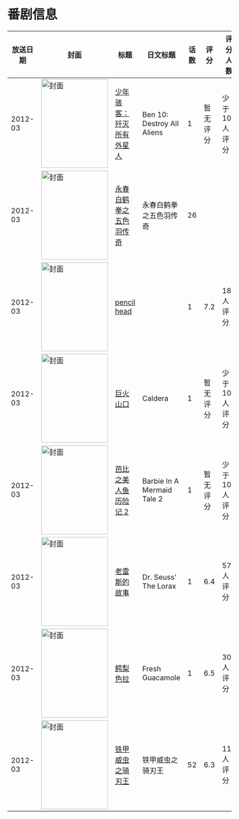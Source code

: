 # 番剧信息

|放送日期|封面|标题|日文标题|话数|评分|评分人数|
|---|---|---|---|---|---|---|
|2012-03|<img src="//lain.bgm.tv/pic/cover/c/7b/9e/277189_ozH2a.jpg" alt="封面" style="width:150px;height:200px;object-fit:cover;">|[少年骇客：歼灭所有外星人](https://bangumi.tv/subject/277189)|Ben 10: Destroy All Aliens|1|暂无评分|少于10人评分|
|2012-03|<img src="//lain.bgm.tv/pic/cover/c/c9/69/537666_JQ7jO.jpg" alt="封面" style="width:150px;height:200px;object-fit:cover;">|[永春白鹤拳之五色羽传奇](https://bangumi.tv/subject/537666)|永春白鹤拳之五色羽传奇|26|||
|2012-03|<img src="//lain.bgm.tv/pic/cover/c/6a/9d/41149_vyp9e.jpg" alt="封面" style="width:150px;height:200px;object-fit:cover;">|[pencil head](https://bangumi.tv/subject/41149)||1|7.2|18人评分|
|2012-03|<img src="//lain.bgm.tv/pic/cover/c/39/5f/157974_GbLgo.jpg" alt="封面" style="width:150px;height:200px;object-fit:cover;">|[巨火山口](https://bangumi.tv/subject/157974)|Caldera|1|暂无评分|少于10人评分|
|2012-03|<img src="//lain.bgm.tv/pic/cover/c/99/b4/116163_MzAmQ.jpg" alt="封面" style="width:150px;height:200px;object-fit:cover;">|[芭比之美人鱼历险记 2](https://bangumi.tv/subject/116163)|Barbie In A Mermaid Tale 2|1|暂无评分|少于10人评分|
|2012-03|<img src="//lain.bgm.tv/pic/cover/c/f5/7e/61212_H0H0h.jpg" alt="封面" style="width:150px;height:200px;object-fit:cover;">|[老雷斯的故事](https://bangumi.tv/subject/61212)|Dr. Seuss' The Lorax|1|6.4|57人评分|
|2012-03|<img src="//lain.bgm.tv/pic/cover/c/17/45/78766_084Ty.jpg" alt="封面" style="width:150px;height:200px;object-fit:cover;">|[鳄梨色拉](https://bangumi.tv/subject/78766)|Fresh Guacamole|1|6.5|30人评分|
|2012-03|<img src="//lain.bgm.tv/pic/cover/c/12/7a/296230_22IZ0.jpg" alt="封面" style="width:150px;height:200px;object-fit:cover;">|[铁甲威虫之骑刃王](https://bangumi.tv/subject/296230)|铁甲威虫之骑刃王|52|6.3|118人评分|
